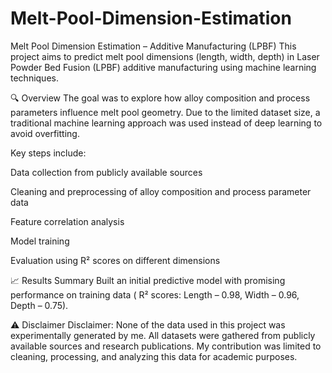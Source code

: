 # Melt-Pool-Dimension-Estimation
Melt Pool Dimension Estimation – Additive Manufacturing (LPBF)
This project aims to predict melt pool dimensions (length, width, depth) in Laser Powder Bed Fusion (LPBF) additive manufacturing using machine learning techniques.

🔍 Overview
The goal was to explore how alloy composition and process parameters influence melt pool geometry. Due to the limited dataset size, a traditional machine learning approach was used instead of deep learning to avoid overfitting.

Key steps include:

Data collection from publicly available sources

Cleaning and preprocessing of alloy composition and process parameter data

Feature correlation analysis

Model training 

Evaluation using R² scores on different dimensions

📈 Results Summary
Built an initial predictive model with promising performance on training data ( R² scores: Length – 0.98, Width – 0.96, Depth – 0.75).

⚠️ Disclaimer
Disclaimer:
None of the data used in this project was experimentally generated by me. All datasets were gathered from publicly available sources and research publications. My contribution was limited to cleaning, processing, and analyzing this data for academic purposes.

